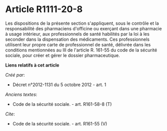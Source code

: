 # Article R1111-20-8

Les dispositions de la présente section s'appliquent, sous le contrôle et la responsabilité des pharmaciens d'officine ou
exerçant dans une pharmacie à usage intérieur, aux professionnels de santé habilités par la loi à les seconder dans la
dispensation des médicaments. Ces professionnels utilisent leur propre carte de professionnel de santé, délivrée dans les
conditions mentionnées au III de l'article R. 161-55 du code de la sécurité sociale, pour créer et gérer le dossier
pharmaceutique.

**Liens relatifs à cet article**

_Créé par_:

  - Décret n°2012-1131 du 5 octobre 2012 - art. 1

_Anciens textes_:

  - Code de la sécurité sociale. - art. R161-58-8 (T)

_Cite_:

  - Code de la sécurité sociale. - art. R161-55 (V)
